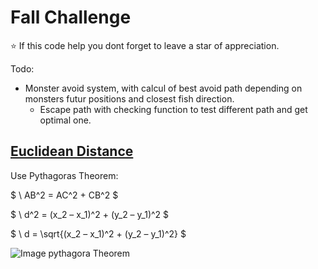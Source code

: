 # Fall Challenge

⭐ If this code help you dont forget to leave a star of appreciation.

Todo:

- Monster avoid system, with calcul of best avoid path depending on monsters futur positions and closest fish direction.
  - Escape path with checking function to test different path and get optimal one.

## [Euclidean Distance](https://www.cuemath.com/euclidean-distance-formula/)

Use Pythagoras Theorem:

$ \ AB^2 = AC^2 + CB^2 $

$ \ d^2 = (x_2 – x_1)^2 + (y_2 – y_1)^2 $

$ \ d = \sqrt{(x_2 – x_1)^2 + (y_2 – y_1)^2} $

![Image pythagora Theorem](https://d138zd1ktt9iqe.cloudfront.net/media/seo_landing_files/euclidean-distance-formula-derivation-1624039182.png)
